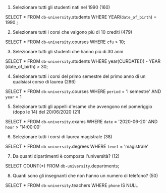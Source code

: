1. Selezionare tutti gli studenti nati nel 1990 (160)

SELECT 
    *
FROM
    `db-university`.students
WHERE YEAR(`date_of_birth`) = 1990 ;

2. Selezionare tutti i corsi che valgono più di 10 crediti (479)

SELECT 
    *
FROM
    `db-university`.courses
WHERE `cfu` > 10;

3. Selezionare tutti gli studenti che hanno più di 30 anni

SELECT 
    *
FROM
    `db-university`.students
WHERE year(CURDATE()) - YEAR (date_of_birth) > 30;

4. Selezionare tutti i corsi del primo semestre del primo anno di un qualsiasi corso di
laurea (286)

SELECT 
    *
FROM
    `db-university`.courses
WHERE `period` = 'I semestre'
AND `year` = 1

5. Selezionare tutti gli appelli d'esame che avvengono nel pomeriggio (dopo le 14) del
20/06/2020 (21)

SELECT 
    *
FROM
    `db-university`.exams
WHERE `date` = '2020-06-20'
AND `hour` > '14:00:00'

6. Selezionare tutti i corsi di laurea magistrale (38)

SELECT 
    *
FROM
    `db-university`.degrees
    WHERE 
    `level` = 'magistrale'

7. Da quanti dipartimenti è composta l'università? (12)

SELECT 
    COUNT(*)
FROM
    `db-university`.departments;

8. Quanti sono gli insegnanti che non hanno un numero di telefono? (50)

SELECT 
    *
FROM
    `db-university`.teachers
WHERE `phone` IS NULL